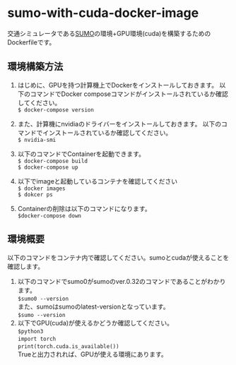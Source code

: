 # sumo-with-cuda-docker-image
交通シミュレータである[SUMO](https://eclipse.dev/sumo/)の環境+GPU環境(cuda)を構築するためのDockerfileです。

## 環境構築方法
1. はじめに、GPUを持つ計算機上でDockerをインストールしておきます。
以下のコマンドでDocker composeコマンドがインストールされているか確認してください。   
`$ docker-compose version`
2. また、計算機にnvidiaのドライバーをインストールしておきます。
   以下のコマンドでインストールされているか確認してください。  
   `$ nvidia-smi`  
4. 以下のコマンドでContainerを起動できます。  
`
$ docker-compose build
`  
`
$ docker-compose up
`
5. 以下でimageと起動しているコンテナを確認してください  
`$ docker images`  
`$ dokcer ps` 

6. Containerの削除は以下のコマンドになります。  
`
$docker-compose down
`
## 環境概要
以下のコマンドをコンテナ内で確認してください。sumoとcudaが使えることを確認します。
1. 以下のコマンドでsumo0がsumoのver.0.32のコマンドであることがわかります。  
`
$sumo0 --version
`  
また、sumoはsumoのlatest-versionとなっています。  
`
$sumo --version 
`  
2. 以下でGPU(cuda)が使えるかどうか確認してください。  
`$python3`  
  `import torch`  
  `print(torch.cuda.is_available())`  
Trueと出力されれば、GPUが使える環境にあります。
